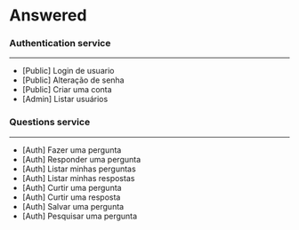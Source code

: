 # Answered
### Authentication service
---
 - [Public] Login de usuario
 - [Public] Alteração de senha
 - [Public] Criar uma conta
 - [Admin] Listar usuários

### Questions service
---
- [Auth] Fazer uma pergunta
- [Auth] Responder uma pergunta
- [Auth] Listar minhas perguntas
- [Auth] Listar minhas respostas
- [Auth] Curtir uma pergunta
- [Auth] Curtir uma resposta
- [Auth] Salvar uma pergunta
- [Auth] Pesquisar uma pergunta
